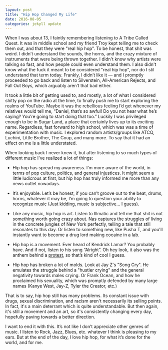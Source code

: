 ```yaml
---
layout: post
title: "Hip Hop Changed My Life"
date: 2016-08-05
categories: jekyll update
---
```


When I was about 13, I faintly remembering listening to A Tribe Called Quest. It was in middle school and my friend Troy kept telling me to check them out, and that they were "real hip hop". To be honest, that shit was weird. I didn’t understand the sounds, the horns, and the crazy mixture of instruments that were being thrown together. I didn't know why artists were talking so fast, and how people could even understand them. I also didn't know what the fuck it meant to be considered "real hip hop", nor do I stil understand that term today. Frankly, I didn’t like it — and I promptly proceeded to go back and listen to Silverstein, All-American Rejects, and Fall Out Boys, which arguably aren’t that bad either.

It took a little bit of getting used to, and mostly, a lot of what I considered shitty pop on the radio at the time, to finally push me to start exploring the realms of YouTube. Maybe it was the rebellious feeling I’d get whenever my relatives would tell me, “Daniel, that’s so awful! Do you not hear what he’s saying? You’re going to start doing that too.” Luckily I was privileged enough to be in Sugar Land, a place that certainly lives up to its exciting name. Regardless, fast forward to high school, which was was a time of experimentation with music. I explored random artists/groups like ATCQ, Luchini, Little Brother, The Coup, and many more. To say that it had an effect on me is a little understated.

When looking back I never knew it, but after listening to so much types of different music I've realized a lot of things:

* Hip hop has spread my awareness. I’m more aware of the world, in terms of pop culture, politics, and general injustices. It might seem a little ludicrous at first, but hip hop has truly informed me more than any news outlet nowadays.

* It’s enjoyable. Let’s be honest, if you can’t groove out to the beat, drums, horns, whatever it may be, I’m going to question your ability to recognize music (Just kidding, music is subjective… I guess).

* Like any music, hip hop is art. Listen to Illmatic and tell me that shit is not something worth going crazy about. Nas captures the struggles of living in the concrete jungles of New York perfectly, telling a tale that still resonates to this day. Or listen to something new, like Pusha T, and you'll instantly want to become a drug lord making cocaine in a lab.

* Hip hop is a movement. Ever heard of Kendrick Lamar? You probably have. And if not, listen to his song “Alright”. Oh hey look, it also was the anthem behind a [protest](https://mic.com/articles/134764/the-improbable-story-of-how-kendrick-lamar-s-alright-became-a-protest-anthem#.PdiHaM3a0), so that’s kind of cool I guess.

* Hip hop has broken a lot of molds. Look at Jay Z's "Song Cry". He emulates the struggle behind a "hustler crying" and the general negativity towards males crying. Or Frank Ocean, and how he proclaimed his sexuality, which was promptly defended by many large names (Kanye West, Jay-Z, Tyler the Creator, etc.)

That is to say, hip hop still has many problems. Its constant issue with drugs, sexual discrimination, and racism aren't necessarily its selling points. In fact, it's a main deterrant which is quite understandable. But then again, it's still a movement and an art, so it's consistently changing every day, hopefully paving towards a better direction.

I want to end it with this. It’s not like I don’t appreciate other genres of music. I listen to Rock, Jazz, Blues, etc. whatever I think is pleasing to my ears. But at the end of the day, I love hip hop, for what it’s done for the world, and for me.
